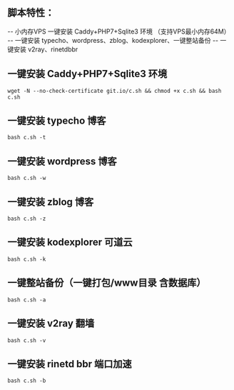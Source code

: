 
## 脚本特性：
-- 小内存VPS 一键安装 Caddy+PHP7+Sqlite3 环境 （支持VPS最小内存64M）
-- 一键安装 typecho、wordpress、zblog、kodexplorer、一键整站备份
-- 一键安装 v2ray、rinetdbbr

## 一键安装 Caddy+PHP7+Sqlite3 环境
```
wget -N --no-check-certificate git.io/c.sh && chmod +x c.sh && bash c.sh
```

## 一键安装 typecho 博客
```
bash c.sh -t
```

## 一键安装 wordpress 博客
```
bash c.sh -w
```

## 一键安装 zblog 博客
```
bash c.sh -z
```

## 一键安装 kodexplorer 可道云
```
bash c.sh -k
```

## 一键整站备份（一键打包/www目录 含数据库）
```
bash c.sh -a
```

## 一键安装 v2ray 翻墙
```
bash c.sh -v
```

## 一键安装 rinetd bbr 端口加速
```
bash c.sh -b
```
